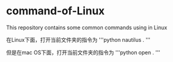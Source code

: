 # command-of-Linux
This repository contains some common commands using in Linux

在Linux下面，打开当前文件夹的指令为
'''python
nautilus . 
'''

但是在mac OS下面，打开当前文件夹的指令为
'''python 
open .
'''
